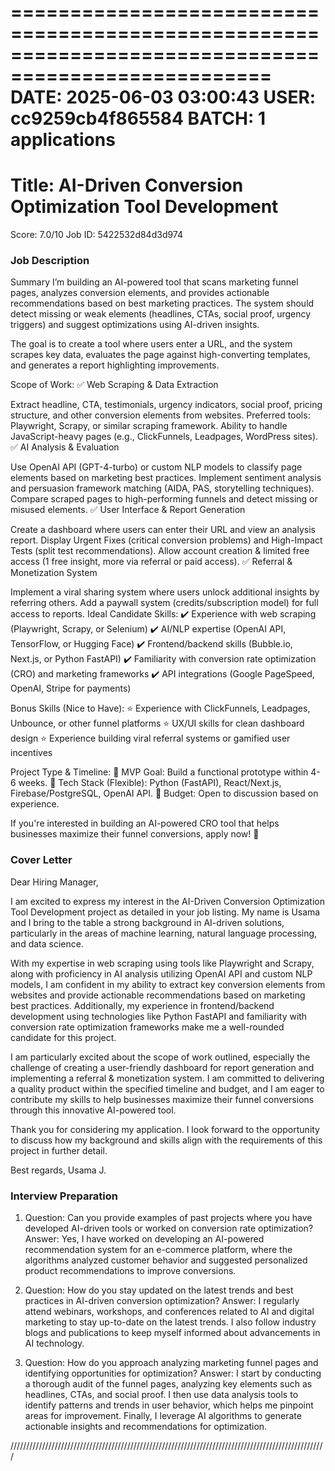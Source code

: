 

====================================================================================================
DATE: 2025-06-03 03:00:43
USER: cc9259cb4f865584
BATCH: 1 applications
====================================================================================================

# Title: AI-Driven Conversion Optimization Tool Development
Score: 7.0/10
Job ID: 5422532d84d3d974

### Job Description
Summary
I’m building an AI-powered tool that scans marketing funnel pages, analyzes conversion elements, and provides actionable recommendations based on best marketing practices. The system should detect missing or weak elements (headlines, CTAs, social proof, urgency triggers) and suggest optimizations using AI-driven insights.

The goal is to create a tool where users enter a URL, and the system scrapes key data, evaluates the page against high-converting templates, and generates a report highlighting improvements.

Scope of Work:
✅ Web Scraping & Data Extraction

Extract headline, CTA, testimonials, urgency indicators, social proof, pricing structure, and other conversion elements from websites.
Preferred tools: Playwright, Scrapy, or similar scraping framework.
Ability to handle JavaScript-heavy pages (e.g., ClickFunnels, Leadpages, WordPress sites).
✅ AI Analysis & Evaluation

Use OpenAI API (GPT-4-turbo) or custom NLP models to classify page elements based on marketing best practices.
Implement sentiment analysis and persuasion framework matching (AIDA, PAS, storytelling techniques).
Compare scraped pages to high-performing funnels and detect missing or misused elements.
✅ User Interface & Report Generation

Create a dashboard where users can enter their URL and view an analysis report.
Display Urgent Fixes (critical conversion problems) and High-Impact Tests (split test recommendations).
Allow account creation & limited free access (1 free insight, more via referral or paid access).
✅ Referral & Monetization System

Implement a viral sharing system where users unlock additional insights by referring others.
Add a paywall system (credits/subscription model) for full access to reports.
Ideal Candidate Skills:
✔️ Experience with web scraping (Playwright, Scrapy, or Selenium)
✔️ AI/NLP expertise (OpenAI API, TensorFlow, or Hugging Face)
✔️ Frontend/backend skills (Bubble.io, Next.js, or Python FastAPI)
✔️ Familiarity with conversion rate optimization (CRO) and marketing frameworks
✔️ API integrations (Google PageSpeed, OpenAI, Stripe for payments)

Bonus Skills (Nice to Have):
⭐ Experience with ClickFunnels, Leadpages, Unbounce, or other funnel platforms
⭐ UX/UI skills for clean dashboard design
⭐ Experience building viral referral systems or gamified user incentives

Project Type & Timeline:
📌 MVP Goal: Build a functional prototype within 4-6 weeks.
📌 Tech Stack (Flexible): Python (FastAPI), React/Next.js, Firebase/PostgreSQL, OpenAI API.
📌 Budget: Open to discussion based on experience.

If you're interested in building an AI-powered CRO tool that helps businesses maximize their funnel conversions, apply now! 🚀

### Cover Letter
Dear Hiring Manager,

I am excited to express my interest in the AI-Driven Conversion Optimization Tool Development project as detailed in your job listing. My name is Usama and I bring to the table a strong background in AI-driven solutions, particularly in the areas of machine learning, natural language processing, and data science.

With my expertise in web scraping using tools like Playwright and Scrapy, along with proficiency in AI analysis utilizing OpenAI API and custom NLP models, I am confident in my ability to extract key conversion elements from websites and provide actionable recommendations based on marketing best practices. Additionally, my experience in frontend/backend development using technologies like Python FastAPI and familiarity with conversion rate optimization frameworks make me a well-rounded candidate for this project.

I am particularly excited about the scope of work outlined, especially the challenge of creating a user-friendly dashboard for report generation and implementing a referral & monetization system. I am committed to delivering a quality product within the specified timeline and budget, and I am eager to contribute my skills to help businesses maximize their funnel conversions through this innovative AI-powered tool.

Thank you for considering my application. I look forward to the opportunity to discuss how my background and skills align with the requirements of this project in further detail.

Best regards,
Usama J.

### Interview Preparation
1. Question: Can you provide examples of past projects where you have developed AI-driven tools or worked on conversion rate optimization?
Answer: Yes, I have worked on developing an AI-powered recommendation system for an e-commerce platform, where the algorithms analyzed customer behavior and suggested personalized product recommendations to improve conversions.

2. Question: How do you stay updated on the latest trends and best practices in AI-driven conversion optimization?
Answer: I regularly attend webinars, workshops, and conferences related to AI and digital marketing to stay up-to-date on the latest trends. I also follow industry blogs and publications to keep myself informed about advancements in AI technology.

3. Question: How do you approach analyzing marketing funnel pages and identifying opportunities for optimization?
Answer: I start by conducting a thorough audit of the funnel pages, analyzing key elements such as headlines, CTAs, and social proof. I then use data analysis tools to identify patterns and trends in user behavior, which helps me pinpoint areas for improvement. Finally, I leverage AI algorithms to generate actionable insights and recommendations for optimization.

////////////////////////////////////////////////////////////////////////////////////////////////////

